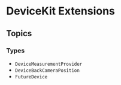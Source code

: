 # DeviceKit Extensions

## Topics

### Types

- ``DeviceMeasurementProvider``
- ``DeviceBackCameraPosition``
- ``FutureDevice``
